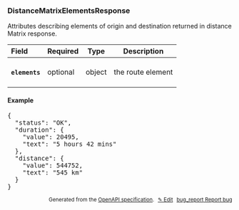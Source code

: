 <!--- This is a generated file, do not edit! -->
<!--- [START woosmap_http_schema_distancematrixelementsresponse] -->
<h3 class="schema-object" id="DistanceMatrixElementsResponse">DistanceMatrixElementsResponse</h3>

Attributes describing elements of origin and destination returned in distance Matrix response.

| Field                                                                                                                   | Required | Type   | Description                                                             |
| :---------------------------------------------------------------------------------------------------------------------- | -------- | ------ | ----------------------------------------------------------------------- |
| <h4 id="DistanceMatrixElementsResponse-elements" class="add-link schema-object-property-key"><code>elements</code></h4> | optional | object | <div class="nonref-property-description"><p>the route element</p></div> |

<h4 class="schema-object-example" id="DistanceMatrixElementsResponse-example">Example</h4>

<pre class="notranslate lang-json prettyprint">{
  "status": "OK",
  "duration": {
    "value": 20495,
    "text": "5 hours 42 mins"
  },
  "distance": {
    "value": 544752,
    "text": "545 km"
  }
}</pre>

<p style="text-align: right; font-size: smaller;">Generated from the <a data-label="openapi-github" href="https://github.com/woosmap/openapi-specification" title="Woosmap OpenAPI Specification" class="external">OpenAPI specification</a>.
<a data-label="openapi-github-woosmap-http-schema-distancematrixelementsresponse" data-action="edit" style="margin-left: 5px;" href="https://github.com/woosmap/openapi-specification/blob/main/specification/schemas/DistanceMatrixElementsResponse.yml" title="Edit on GitHub">✎ Edit</a>
<a data-label="openapi-github-woosmap-http-schema-distancematrixelementsresponse" data-action="bug" style="margin-left: 5px;" href="https://github.com/woosmap/openapi-specification/issues/new?assignees=&labels=type%3A+bug%2C+triage+me&template=bug_report.md&title=[schemas] Bug - DistanceMatrixElementsResponse" title="File bug for schemas on GitHub"><span class="material-icons">bug_report</span> Report bug</a>
</p>

<!--- [END woosmap_http_schema_distancematrixelementsresponse] -->
